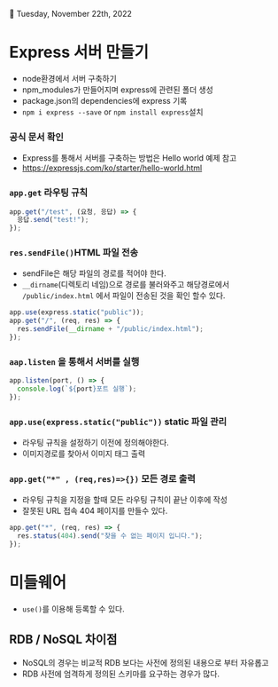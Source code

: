 🌱 Tuesday, November 22th, 2022

# Express 서버 만들기

- node환경에서 서버 구축하기
- npm_modules가 만들어지며 express에 관련된 폴더 생성
- package.json의 dependencies에 express 기록
- `npm i express --save` or `npm install express`설치

### 공식 문서 확인

- Express를 통해서 서버를 구축하는 방법은 Hello world 예제 참고
- https://expressjs.com/ko/starter/hello-world.html

### `app.get` 라우팅 규칙

```javascript
app.get("/test", (요청, 응답) => {
  응답.send("test!");
});
```

### `res.sendFile()`HTML 파일 전송

- sendFile은 해당 파일의 경로를 적어야 한다.
- `__dirname`(디렉토리 네임)으로 경로를 불러와주고 해당경로에서 `/public/index.html` 에서 파일이 전송된 것을 확인 할수 있다.

```javascript
app.use(express.static("public"));
app.get("/", (req, res) => {
  res.sendFile(__dirname + "/public/index.html");
});
```

### `aap.listen` 을 통해서 서버를 실행

```javascript
app.listen(port, () => {
  console.log(`${port}포트 실행`);
});
```

### `app.use(express.static("public"))` static 파일 관리

- 라우팅 규칙을 설정하기 이전에 정의해야한다.
- 이미지경로를 찾아서 이미지 태그 출력

### `app.get("*" , (req,res)=>{})` 모든 경로 출력

- 라우팅 규칙을 지정을 할때 모든 라우팅 규칙이 끝난 이후에 작성
- 잘못된 URL 접속 404 페이지를 만들수 있다.

```javascript
app.get("*", (req, res) => {
  res.status(404).send("찾을 수 없는 페이지 입니다.");
});
```

# 미들웨어

- `use()`를 이용해 등록할 수 있다.

## RDB / NoSQL 차이점

- NoSQL의 경우는 비교적 RDB 보다는 사전에 정의된 내용으로 부터 자유롭고
- RDB 사전에 엄격하게 정의된 스키마를 요구하는 경우가 많다.

